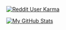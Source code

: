 


[![Reddit User Karma](https://img.shields.io/reddit/user-karma/combined/AlreadyReddit999?color=orange&label=My%20Karma%20on%20Reddit&style=for-the-badge)](https://www.reddit.com/u/AlreadyReddit999)


[![My GitHub Stats](https://github-readme-stats.vercel.app/api?username=onyxcode&show_icons=true&theme=midnight-purple)](https://github.com/onyxcode) &nbsp; &nbsp; 

